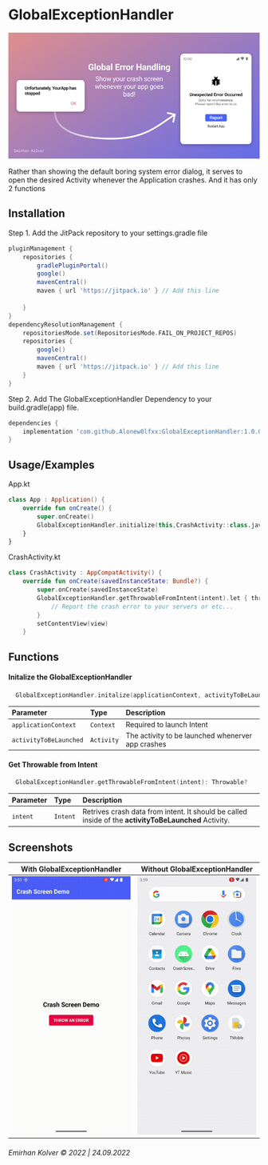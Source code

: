 
# GlobalExceptionHandler

![header](https://github.com/Alonew0lfxx/GlobalExceptionHandler/blob/c56bf46d4497edb24425896abf680cc3155a7579/assets/header.png?raw=true)

Rather than showing the default boring system error dialog, it serves to open the
desired Activity whenever the Application crashes. And it has only 2 functions


## Installation

Step 1. Add the JitPack repository to your settings.gradle file

```gradle
pluginManagement {
    repositories {
        gradlePluginPortal()
        google()
        mavenCentral()
        maven { url 'https://jitpack.io' } // Add this line

    }
}
dependencyResolutionManagement {
    repositoriesMode.set(RepositoriesMode.FAIL_ON_PROJECT_REPOS)
    repositories {
        google()
        mavenCentral()
        maven { url 'https://jitpack.io' } // Add this line
    }
}
```

Step 2. Add The GlobalExceptionHandler Dependency to your build.gradle(app) file.

```gradle
dependencies {
    implementation 'com.github.Alonew0lfxx:GlobalExceptionHandler:1.0.0'
}
```

## Usage/Examples

App.kt
```kotlin
class App : Application() {
    override fun onCreate() {
        super.onCreate()
        GlobalExceptionHandler.initialize(this,CrashActivity::class.java)
    }
}
```

CrashActivity.kt
```kotlin
class CrashActivity : AppCompatActivity() {
    override fun onCreate(savedInstanceState: Bundle?) {
        super.onCreate(savedInstanceState)
        GlobalExceptionHandler.getThrowableFromIntent(intent).let { throwable ->
            // Report the crash error to your servers or etc...
        }
        setContentView(view)
    }
```


## Functions

#### Initalize the GlobalExceptionHandler

```kotlin
  GlobalExceptionHandler.initalize(applicationContext, activityToBeLaunched)
```

| Parameter | Type     | Description                |
| :-------- | :------- | :------------------------- |
| `applicationContext` | `Context` | Required to launch Intent |
| `activityToBeLaunched` | `Activity` | The activity to be launched whenerver app crashes |

#### Get Throwable from Intent

```kotlin
  GlobalExceptionHandler.getThrowableFromIntent(intent): Throwable?
```

| Parameter | Type     | Description                       |
| :-------- | :------- | :-------------------------------- |
| `intent`  | `Intent` | Retrives crash data from intent. It should be called inside of the **activityToBeLaunched** Activity. |

## Screenshots
With GlobalExceptionHandler | Without GlobalExceptionHandler
--- | ---
![](https://github.com/Alonew0lfxx/GlobalExceptionHandler/blob/master/assets/gif1.gif?raw=true) | ![](https://github.com/Alonew0lfxx/GlobalExceptionHandler/blob/master/assets/gif0.gif?raw=true)

###### Emirhan Kolver © 2022 | 24.09.2022
